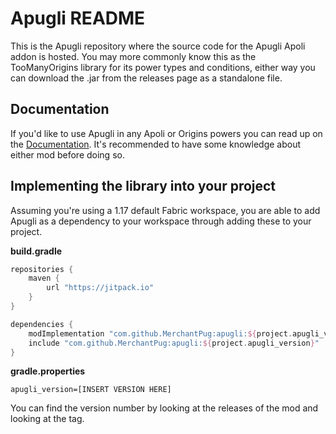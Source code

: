 # Apugli README

This is the Apugli repository where the source code for the Apugli Apoli addon is hosted. You may more commonly know this as the TooManyOrigins library for its power types and conditions, either way you can download the .jar from the releases page as a standalone file.

## Documentation
If you'd like to use Apugli in any Apoli or Origins powers you can read up on the [Documentation](https://apugli.readthedocs.io/en/latest/).
It's recommended to have some knowledge about either mod before doing so.

## Implementing the library into your project

Assuming you're using a 1.17 default Fabric workspace, you are able to add Apugli as a dependency to your workspace through adding these to your project.

**build.gradle**
```gradle
repositories {
    maven {
    	url "https://jitpack.io"
    }
}

dependencies {
    modImplementation "com.github.MerchantPug:apugli:${project.apugli_version}"
    include "com.github.MerchantPug:apugli:${project.apugli_version}"
}
```

**gradle.properties**
```properties
apugli_version=[INSERT VERSION HERE]
```
You can find the version number by looking at the releases of the mod and looking at the tag.
